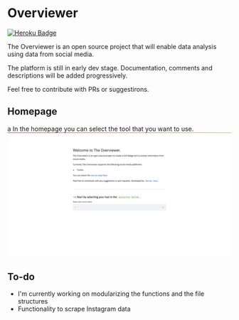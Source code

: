 # Overviewer

[![Heroku Badge](https://img.shields.io/badge/Heroku-App%20link-Purple)](https://overviewer.co)

The Overviewer is an open source project that will enable data analysis using data from social media.

The platform is still in early dev stage. Documentation, comments and descriptions will be added progressively.

Feel free to contribute with PRs or suggestirons.

## Homepage
a
In the homepage you can select the tool that you want to use.
![App Home](./assets/home.png)

## To-do
- I'm currently working on modularizing the functions and the file structures
- Functionality to scrape Instagram data
